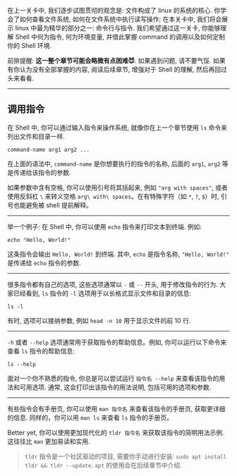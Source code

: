 在上一关卡中, 我们逐步试图贯彻的观念是: 文件构成了 linux 的系统的核心. 你学会了如何查看文件系统, 如何在文件系统中执行读写操作; 在本关卡中, 我们将会展示 linux 中最为精华的部分之一: 命令行与指令. 我们希望通过这一关卡, 你能够理解 Shell 中何为指令, 何为环境变量, 并借此掌握 command 的调用以及如何定制你的 Shell 环境.

前排提醒: **这一整个章节可能会略微有点困难😈**. 如果遇到问题, 请不要气馁. 如果有你认为没有全部掌握的内容, 阅读后续章节, 增强对于 Shell 的理解, 然后再回过头来看看. 

---

## 调用指令

在 Shell 中, 你可以通过输入指令来操作系统, 就像你在上一个章节使用 `ls` 命令来列出文件和目录一样.

```
command-name arg1 arg2 ...
```

在上面的语法中, `command-name` 是你想要执行的指令的名称, 后面的 `arg1`, `arg2` 等是传递给该指令的参数.

如果参数中含有空格, 你可以使用引号将其括起来, 例如 `"arg with spaces"`, 或者使用反斜杠 `\` 来转义空格 `arg\ with\ spaces`。在有特殊字符（如 `*`, `?`, `$`）时, 引号也能避免被 shell 提前解释。

---

举一个例子: 在 Shell 中, 你可以使用 `echo` 指令来打印文本到终端. 例如:

```
echo "Hello, World!"
```

这条指令会输出 `Hello, World!` 到终端. 其中, `echo` 是指令名称, `"Hello, World!"` 是传递给 `echo` 指令的参数.

---

很多指令都有自己的选项, 这些选项通常以 `-` 或 `--` 开头, 用于修改指令的行为. 大家已经看到, `ls` 指令的 `-l` 选项用于以长格式显示文件和目录的信息:

```
ls -l
```

有时, 选项可以接纳参数, 例如 `head -n 10` 用于显示文件的前 10 行.

---

`-h` 或者 `--help` 选项通常用于获取指令的帮助信息。例如, 你可以运行以下命令来查看 `ls` 指令的帮助信息:

```
ls --help
```

面对一个你不熟悉的指令, 你总是可以尝试运行 `指令名 --help` 来查看该指令的用法和可用选项. 通常, 这会打印出该指令的用法说明, 包括可用的选项和参数.

---

有些指令会有手册页, 你可以使用 `man 指令名` 来查看该指令的手册页, 获取更详细的信息. 同样的，你可以用 `man ls` 来查看 `ls` 指令的手册页。

Better yet, 你可以使用更加现代化的 `tldr 指令名` 来获取该指令的简明用法示例. 这往往比 `man` 更加易读和实用.

> `tldr` 指令是一个社区驱动的项目, 需要你手动进行安装: `sudo apt install tldr && tldr --update`. `apt` 的使用会在后续章节中介绍.
